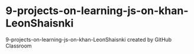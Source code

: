 # 9-projects-on-learning-js-on-khan-LeonShaisnki
9-projects-on-learning-js-on-khan-LeonShaisnki created by GitHub Classroom
